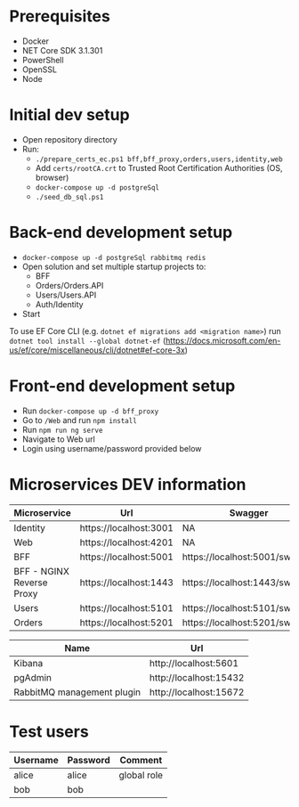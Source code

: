 # Prerequisites
* Docker
* NET Core SDK 3.1.301
* PowerShell
* OpenSSL
* Node

# Initial dev setup
* Open repository directory
* Run:
  * `./prepare_certs_ec.ps1 bff,bff_proxy,orders,users,identity,web`
  * Add `certs/rootCA.crt` to Trusted Root Certification Authorities (OS, browser)
  * `docker-compose up -d postgreSql`
  * `./seed_db_sql.ps1`

# Back-end development setup
* `docker-compose up -d postgreSql rabbitmq redis`
* Open solution and set multiple startup projects to:
  * BFF
  * Orders/Orders.API
  * Users/Users.API
  * Auth/Identity
* Start

To use EF Core CLI (e.g. `dotnet ef migrations add <migration name>`) run `dotnet tool install --global dotnet-ef` (https://docs.microsoft.com/en-us/ef/core/miscellaneous/cli/dotnet#ef-core-3x)

# Front-end development setup
* Run `docker-compose up -d bff_proxy`
* Go to `/Web` and run `npm install`
* Run `npm run ng serve`
* Navigate to Web url
* Login using username/password provided below

# Microservices DEV information
Microservice | Url | Swagger
--- | --- | ---
Identity | https://localhost:3001 | NA
Web | https://localhost:4201 | NA
BFF | https://localhost:5001 | https://localhost:5001/swagger
BFF - NGINX Reverse Proxy | https://localhost:1443 | https://localhost:1443/swagger
Users | https://localhost:5101 | https://localhost:5101/swagger
Orders | https://localhost:5201 | https://localhost:5201/swagger

Name | Url
--- | ---
Kibana | http://localhost:5601
pgAdmin | http://localhost:15432
RabbitMQ management plugin | http://localhost:15672


# Test users
Username | Password | Comment
--- | --- | ---
alice | alice | global role
bob | bob | 
